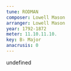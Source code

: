 ```yaml
---
tune: RODMAN
composer: Lowell Mason
arranger: Lowell Mason
year: 1792-1872
meter: 11.10.11.10.
key: B♭ Major
anacrusis: 0
---
```

undefined